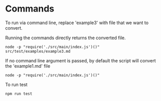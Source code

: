 # Commands

To run via command line, replace 'example3' with file that we want to convert.

Running the commands directly returns the converted file.
```
node -p "require('./src/main/index.js')()" src/test/examples/example3.md
```

If no command line argument is passed, by default the script will convert the 'example1.md' file
```
node -p "require('./src/main/index.js')()"
```

To run test
```
npm run test
```
